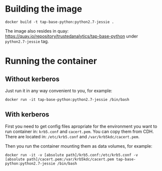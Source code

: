 # Building the image
```docker build -t tap-base-python:python2.7-jessie .```

The image also resides in quay: https://quay.io/repository/trustedanalytics/tap-base-python under `python2.7-jessie` tag.

# Running the container
## Without kerberos
Just run it in any way convenient to you, for example:
```
docker run -it tap-base-python:python2.7-jessie /bin/bash
```

## With kerberos
First you need to get config files apropriate for the environment you want to run container in: `krb5.conf` and `cacert.pem`.
You can copy them from CDH. There are located in: `/etc/krb5.conf` and `/var/krb5kdc/cacert.pem`.

Then you run the container mounting them as data volumes, for example:
```
docker run -it -v [absolute path]/krb5.conf:/etc/krb5.conf -v [absolute path]/cacert.pem:/var/krb5kdc/cacert.pem tap-base-python:python2.7-jessie /bin/bash
```
